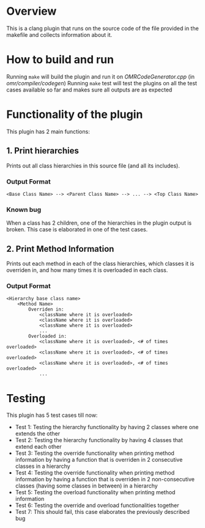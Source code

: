 # Overview
This is a clang plugin that runs on the source code of the file provided in the makefile and collects information about it.

# How to build and run
Running `make` will build the plugin and run it on _OMRCodeGenerator.cpp_ (in _omr/compiler/codegen_)
Running `make` test will test the plugins on all the test cases available so far and makes sure all outputs are as expected

# Functionality of the plugin
This plugin has 2 main functions:
## 1. Print hierarchies
Prints out all class hierarchies in this source file (and all its includes).
### Output Format
`<Base Class Name> --> <Parent Class Name> --> ... --> <Top Class Name>`
### Known bug
When a class has 2 children, one of the hierarchies in the plugin output is broken. This case is elaborated in one of the test cases.

## 2. Print Method Information
Prints out each method in each of the class hierarchies, which classes it is overriden in, and how many times it is overloaded in each class.
### Output Format
```
<Hierarchy base class name>
	<Method Name>
		Overriden in:
			<className where it is overloaded>
			<className where it is overloaded>
			<className where it is overloaded>
			...
		Overloaded in:
			<className where it is overloaded>, <# of times overloaded>
			<className where it is overloaded>, <# of times overloaded>
			<className where it is overloaded>, <# of times overloaded>
			...
```

# Testing
This plugin has 5 test cases till now:
* Test 1: Testing the hierarchy functionality by having 2 classes where one extends the other
* Test 2: Testing the hierarchy functionality by having 4 classes that extend each other
* Test 3: Testing the override functionality when printing method information by having a function that is overriden in 2 consecutive classes in a hierarchy
* Test 4: Testing the override functionality when printing method information by having a function that is overriden in 2 non-consecutive classes (having some classes in between) in a hierarchy
* Test 5: Testing the overload functionality when printing method information
* Test 6: Testing the override and overload functionalities together
* Test 7: This should fail, this case elaborates the previously described bug
